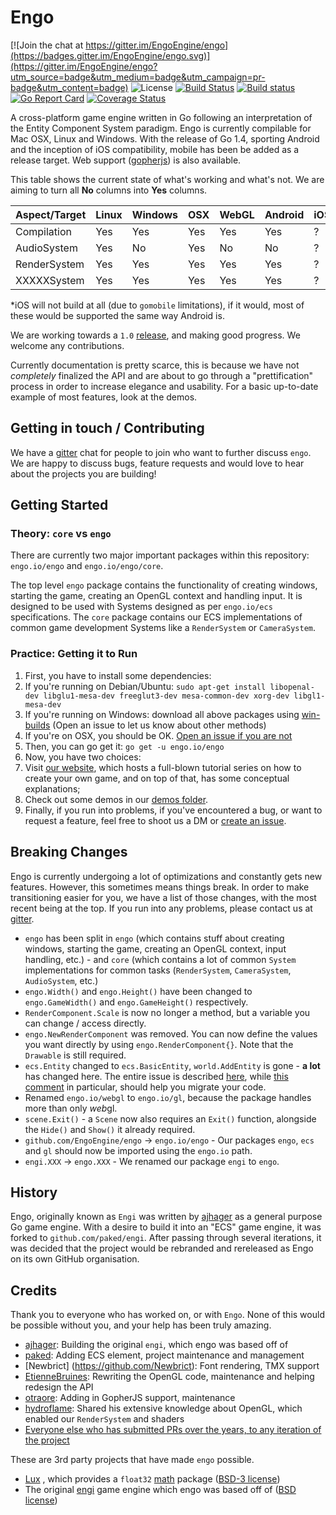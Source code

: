# Engo
[![Join the chat at https://gitter.im/EngoEngine/engo](https://badges.gitter.im/EngoEngine/engo.svg)](https://gitter.im/EngoEngine/engo?utm_source=badge&utm_medium=badge&utm_campaign=pr-badge&utm_content=badge) ![License](https://img.shields.io/badge/License-MIT-blue.svg) [![Build Status](https://travis-ci.org/EngoEngine/engo.svg?branch=master)](https://travis-ci.org/EngoEngine/engo) [![Build status](https://ci.appveyor.com/api/projects/status/019qc8hncmhnje83?svg=true)](https://ci.appveyor.com/project/otraore/engo) [![Go Report Card](https://goreportcard.com/badge/engo.io/engo)](https://goreportcard.com/report/engo.io/engo) [![Coverage Status](https://coveralls.io/repos/github/EngoEngine/engo/badge.svg?branch=master)](https://coveralls.io/github/EngoEngine/engo?branch=master)

A cross-platform game engine written in Go following an interpretation of the Entity Component System paradigm. Engo is
currently compilable for Mac OSX, Linux and Windows. With the release of Go 1.4, sporting Android and the inception of
iOS compatibility, mobile has been be added as a release target. Web support
([gopherjs](https://github.com/gopherjs/gopherjs)) is also available.

This table shows the current state of what's working and what's not. We are aiming to turn all **No** columns into **Yes** columns.

| Aspect/Target | Linux | Windows | OSX | WebGL | Android | iOS* |
| ------------- | ----- | ------- | --- | ----- | ------- | ---  |
| Compilation   | Yes   | Yes     | Yes | Yes   | Yes     | ?    |
| AudioSystem   | Yes   | No      | Yes | No    | No      | ?    |
| RenderSystem  | Yes   | Yes     | Yes | Yes   | Yes     | ?    |
| XXXXXSystem   | Yes   | Yes     | Yes | Yes   | Yes     | ?    |

*iOS will not build at all (due to `gomobile` limitations), if it would, most of these would be supported the same way Android is.

We are working towards a `1.0` [release](https://github.com/EngoEngine/engo/milestones/1.0), and making good progress.
We welcome any contributions.

Currently documentation is pretty scarce, this is because we have not *completely* finalized the API and are about to
go through a "prettification" process in order to increase elegance and usability. For a basic up-to-date example of
most features, look at the demos.

## Getting in touch / Contributing

We have a [gitter](https://gitter.im/EngoEngine/engo) chat for people to join who want to further discuss `engo`. We are happy to discuss bugs, feature requests and would love to hear about the projects you are building!

## Getting Started

### Theory: `core` vs `engo`

There are currently two major important packages within this repository: `engo.io/engo` and `engo.io/engo/core`.

The top level `engo` package contains the functionality of creating windows, starting the game, creating an OpenGL
context and handling input. It is designed to be used with Systems designed as per `engo.io/ecs` specifications.
The `core` package contains our ECS implementations of common game development Systems like a  `RenderSystem` or
`CameraSystem`.

### Practice: Getting it to Run

1. First, you have to install some dependencies:
  1. If you're running on Debian/Ubuntu:
    `sudo apt-get install libopenal-dev libglu1-mesa-dev freeglut3-dev mesa-common-dev xorg-dev libgl1-mesa-dev`
  2. If you're running on Windows: download all above packages using [win-builds](http://win-builds.org/doku.php) (Open an issue to let us know about other methods)
  3. If you're on OSX, you should be OK. [Open an issue if you are not](https://github.com/EngoEngine/engo/issues/new)
2. Then, you can go get it:
`go get -u engo.io/engo`
3. Now, you have two choices:
  1. Visit [our website](https://engo.io/), which hosts a full-blown tutorial series on how to create your own game, and on top of that, has some conceptual explanations;
  2. Check out some demos in our [demos folder](https://github.com/EngoEngine/engo/tree/master/demos).
4. Finally, if you run into problems, if you've encountered a bug, or want to request a feature, feel free to shoot
us a DM or [create an issue](https://github.com/EngoEngine/engo/issues/new).

## Breaking Changes
Engo is currently undergoing a lot of optimizations and constantly gets new features. However, this sometimes means things break. In order to make transitioning easier for you,
we have a list of those changes, with the most recent being at the top. If you run into any problems, please contact us at [gitter](https://gitter.im/EngoEngine/engo).

* `engo` has been split in `engo` (which contains stuff about creating windows, starting the game, creating an OpenGL context, input handling, etc.) - and `core` (which contains a lot of common `System` implementations for common tasks (`RenderSystem`, `CameraSystem`, `AudioSystem`, etc.)
* `engo.Width()` and `engo.Height()` have been changed to `engo.GameWidth()` and `engo.GameHeight()` respectively.
* `RenderComponent.Scale` is now no longer a method, but a variable you can change / access directly.
* `engo.NewRenderComponent` was removed. You can now define the values you want directly by using `engo.RenderComponent{}`. Note that the `Drawable` is still required.
* `ecs.Entity` changed to `ecs.BasicEntity`, `world.AddEntity` is gone - **a lot** has changed here. The entire issue is described [here](https://github.com/EngoEngine/ecs/issues/13), while [this comment](https://github.com/EngoEngine/ecs/issues/13#issuecomment-210887914) in particular, should help you migrate your code.
* Renamed `engo.io/webgl` to `engo.io/gl`, because the package handles more than only *web*gl.
* `scene.Exit()` - a `Scene` now also requires an `Exit()` function, alongside the `Hide()` and `Show()` it already required.
* `github.com/EngoEngine/engo` -> `engo.io/engo` - Our packages `engo`, `ecs` and `gl` should now be imported using the `engo.io` path.
* `engi.XXX` -> `engo.XXX` - We renamed our package `engi` to `engo`.

## History

Engo, originally known as `Engi` was written by [ajhager](https://github.com/ajhager) as a general purpose Go game engine. With a desire to build it into an "ECS" game engine, it was forked to `github.com/paked/engi`. After passing through several iterations, it was decided that the project would be rebranded and rereleased as Engo on its own GitHub organisation.

## Credits

Thank you to everyone who has worked on, or with `Engo`. None of this would be possible without you, and your help has been truly amazing.

- [ajhager](https://github.com/ajhager): Building the original `engi`, which engo was based off of
- [paked](https://github.com/paked): Adding ECS element, project maintenance and management
- [Newbrict] (https://github.com/Newbrict): Font rendering, TMX support
- [EtienneBruines](https://github.com/EtienneBruines): Rewriting the OpenGL code, maintenance and helping redesign the API
- [otraore](https://github.com/otraore): Adding in GopherJS support, maintenance
- [hydroflame](https://github.com/hydroflame): Shared his extensive knowledge about OpenGL, which enabled our `RenderSystem` and shaders
- [Everyone else who has submitted PRs over the years, to any iteration of the project](https://github.com/EngoEngine/engo/graphs/contributors)

These are 3rd party projects that have made `engo` possible.
- [Lux](https://github.com/luxengine/) , which provides a `float32` [math](https://godoc.org/github.com/luxengine/math) package ([BSD-3 license](https://github.com/luxengine/math/blob/master/LICENSE))
- The original [engi](https://github.com/ajhager/engi) game engine which engo was based off of ([BSD license](https://github.com/ajhager/engi/blob/master/LICENSE))

